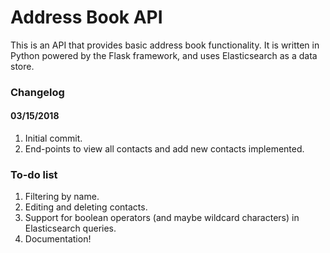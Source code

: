 # Address Book API

This is an API that provides basic address book functionality. It is written in Python powered by the Flask framework, and uses Elasticsearch as a data store.

### Changelog

#### 03/15/2018
1. Initial commit.
2. End-points to view all contacts and add new contacts implemented.

### To-do list
1. Filtering by name.
2. Editing and deleting contacts.
3. Support for boolean operators (and maybe wildcard characters) in Elasticsearch queries.
4. Documentation!


